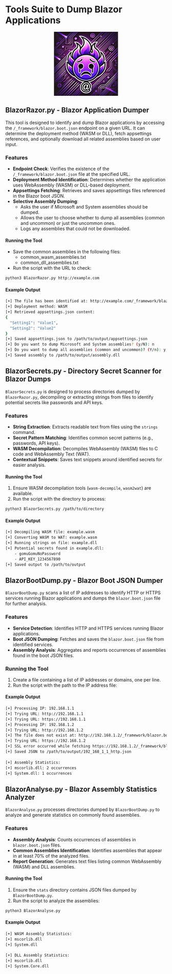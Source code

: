 # Tools Suite to Dump Blazor Applications


<p align="center">
  <img src="/img/blazorrazor.png" width="200">
</p>


## BlazorRazor.py - Blazor Application Dumper

This tool is designed to identify and dump Blazor applications by accessing the `/_framework/blazor.boot.json` endpoint on a given URL. It can determine the deployment method (WASM or DLL), fetch appsettings references, and optionally download all related assemblies based on user input.

### Features

- **Endpoint Check**: Verifies the existence of the `/_framework/blazor.boot.json` file at the specified URL.
- **Deployment Method Identification**: Determines whether the application uses WebAssembly (WASM) or DLL-based deployment.
- **Appsettings Fetching**: Retrieves and saves appsettings files referenced in the Blazor boot JSON.
- **Selective Assembly Dumping**: 
  - Asks the user if Microsoft and System assemblies should be dumped.
  - Allows the user to choose whether to dump all assemblies (common and uncommon) or just the uncommon ones.
  - Logs any assemblies that could not be downloaded.

#### Running the Tool

- Save the common assemblies in the following files:
  - common_wasm_assemblies.txt
  - common_dll_assemblies.txt
- Run the script with the URL to check:
```sh
python3 BlazorRazor.py http://example.com
```


#### Example Output
```sh
[+] The file has been identified at: http://example.com/_framework/blazor.boot.json and will be parsed.
[+] Deployment method: WASM
[+] Retrieved appsettings.json content:
{
  "Setting1": "Value1",
  "Setting2": "Value2"
}
[+] Saved appsettings.json to /path/to/output/appsettings.json
[+] Do you want to dump Microsoft and System assemblies? (y/N): n
[+] Do you want to dump all assemblies (common and uncommon)? (Y/n): y
[+] Saved assembly to /path/to/output/assembly.dll
```
## BlazorSecrets.py - Directory Secret Scanner for Blazor Dumps

`BlazorSecrets.py` is designed to process directories dumped by `BlazorRazor.py`, decompiling or extracting strings from files to identify potential secrets like passwords and API keys.

### Features

- **String Extraction**: Extracts readable text from files using the `strings` command.
- **Secret Pattern Matching**: Identifies common secret patterns (e.g., passwords, API keys).
- **WASM Decompilation**: Decompiles WebAssembly (WASM) files to C code and WebAssembly Text (WAT).
- **Contextual Snippets**: Saves text snippets around identified secrets for easier analysis.

#### Running the Tool

1. Ensure WASM decompilation tools (`wasm-decompile`, `wasm2wat`) are available.
2. Run the script with the directory to process:

```sh
python3 BlazorSecrets.py /path/to/directory
```

#### Example Output

```sh
[+] Decompiling WASM file: example.wasm
[+] Converting WASM to WAT: example.wasm
[+] Running strings on file: example.dll
[+] Potential secrets found in example.dll:
    - gomuGomuNoPassword
    - API_KEY_1234567890
[+] Saved output to /path/to/output
```

## BlazorBootDump.py - Blazor Boot JSON Dumper

`BlazorBootDump.py` scans a list of IP addresses to identify HTTP or HTTPS services running Blazor applications and dumps the `blazor.boot.json` file for further analysis.

### Features

- **Service Detection**: Identifies HTTP and HTTPS services running Blazor applications.
- **Boot JSON Dumping**: Fetches and saves the `blazor.boot.json` file from identified services.
- **Assembly Analysis**: Aggregates and reports occurrences of assemblies found in the boot JSON files.

### Running the Tool

1. Create a file containing a list of IP addresses or domains, one per line.
2. Run the script with the path to the IP address file:

#### Example Output

```sh
[+] Processing IP: 192.168.1.1
[+] Trying URL: http://192.168.1.1
[+] Trying URL: https://192.168.1.1
[+] Processing IP: 192.168.1.2
[+] Trying URL: http://192.168.1.2
[+] The file does not exist at: http://192.168.1.2/_framework/blazor.boot.json
[+] Trying URL: https://192.168.1.2
[+] SSL error occurred while fetching https://192.168.1.2/_framework/blazor.boot.json: ...
[+] Saved JSON to /path/to/output/192_168_1_1_http.json

[+] Assembly Statistics:
[+] mscorlib.dll: 2 occurrences
[+] System.dll: 1 occurrences
```

## BlazorAnalyse.py - Blazor Assembly Statistics Analyzer

`BlazorAnalyse.py` processes directories dumped by `BlazorBootDump.py` to analyze and generate statistics on commonly found assemblies.

### Features

- **Assembly Analysis**: Counts occurrences of assemblies in `blazor.boot.json` files.
- **Common Assemblies Identification**: Identifies assemblies that appear in at least 70% of the analyzed files.
- **Report Generation**: Generates text files listing common WebAssembly (WASM) and DLL assemblies.

#### Running the Tool

1. Ensure the `stats` directory contains JSON files dumped by `BlazorBootDump.py`.
2. Run the script to analyze the assemblies:

```sh
python3 BlazorAnalyse.py
```

#### Example Output

```sh
[+] WASM Assembly Statistics:
[+] mscorlib.dll
[+] System.dll

[+] DLL Assembly Statistics:
[+] mscorlib.dll
[+] System.Core.dll
```

